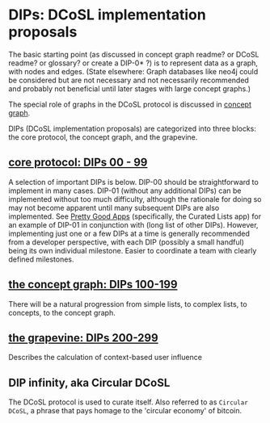 # DIPs: DCoSL implementation proposals

The basic starting point (as discussed in concept graph readme? or DCoSL readme? or glossary? or create a DIP-0* ?) is to represent data as a graph, with nodes and edges. (State elsewhere: Graph databases like neo4j could be considered but are not necessary and not necessarily recommended and probably not beneficial until later stages with large concept graphs.)

The special role of graphs in the DCoSL protocol is discussed in [concept graph](dips/conceptGraph/README.md).

DIPs (DCoSL implementation proposals) are categorized into three blocks: the core protocol, the concept graph, and the grapevine.

## [core protocol: DIPs 00 - 99](coreProtocol)

A selection of important DIPs is below. DIP-00 should be straightforward to implement in many cases. DIP-01 (without any additional DIPs) can be implemented without too much difficulty, although the rationale for doing so may not become apparent until many subsequent DIPs are also implemented. See [Pretty Good Apps](https://github.com/wds4/pretty-good) (specifically, the Curated Lists app) for an example of DIP-01 in conjunction with (long list of other DIPs). However, implementing just one or a few DIPs at a time is generally recommended from a developer perspective, with each DIP (possibly a small handful) being its own individual milestone. Easier to coordinate a team with clearly defined milestones.

## [the concept graph: DIPs 100-199](conceptGraph)

There will be a natural progression from simple lists, to complex lists, to concepts, to the concept graph.

## [the grapevine: DIPs 200-299](grapevine)

Describes the calculation of context-based user influence

## DIP infinity, aka Circular DCoSL

The DCoSL protocol is used to curate itself. Also referred to as `Circular DCoSL`, a phrase that pays homage to the 'circular economy' of bitcoin.

